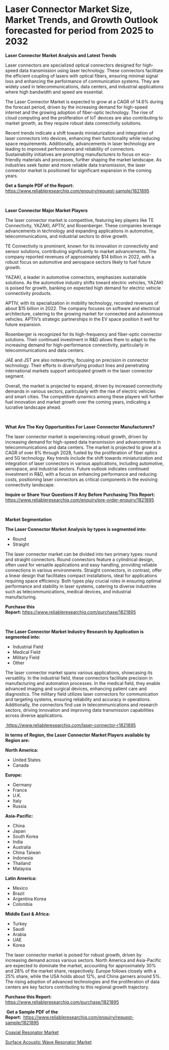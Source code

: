 <p><h1>Laser Connector Market Size, Market Trends, and Growth Outlook forecasted for period from 2025 to 2032</h1></p><p><strong>Laser Connector Market Analysis and Latest Trends</strong></p>
<p><p>Laser connectors are specialized optical connectors designed for high-speed data transmission using laser technology. These connectors facilitate the efficient coupling of lasers with optical fibers, ensuring minimal signal loss and enhancing the performance of communication systems. They are widely used in telecommunications, data centers, and industrial applications where high bandwidth and speed are essential.</p><p>The Laser Connector Market is expected to grow at a CAGR of 14.6% during the forecast period, driven by the increasing demand for high-speed internet and the growing adoption of fiber-optic technology. The rise of cloud computing and the proliferation of IoT devices are also contributing to market growth, as they require robust data connectivity solutions.</p><p>Recent trends indicate a shift towards miniaturization and integration of laser connectors into devices, enhancing their functionality while reducing space requirements. Additionally, advancements in laser technology are leading to improved performance and reliability of connectors. Sustainability initiatives are prompting manufacturers to focus on eco-friendly materials and processes, further shaping the market landscape. As industries seek faster and more reliable data transmission, the laser connector market is positioned for significant expansion in the coming years.</p></p>
<p><strong>Get a Sample PDF of the Report:&nbsp;</strong> <a href="https://www.reliableresearchiq.com/enquiry/request-sample/1821895?utm_campaign=1121&utm_medium=2&utm_source=Github&utm_content=ia&utm_term=10022025&utm_id=laser-connector">https://www.reliableresearchiq.com/enquiry/request-sample/1821895</a></p>
<p>&nbsp;</p>
<p><strong>Laser Connector Major Market Players</strong></p>
<p><p>The laser connector market is competitive, featuring key players like TE Connectivity, YAZAKI, APTIV, and Rosenberger. These companies leverage advancements in technology and expanding applications in automotive, telecommunications, and industrial sectors to drive growth.</p><p>TE Connectivity is prominent, known for its innovation in connectivity and sensor solutions, contributing significantly to market advancements. The company reported revenues of approximately $14 billion in 2022, with a robust focus on automotive and aerospace sectors likely to fuel future growth.</p><p>YAZAKI, a leader in automotive connectors, emphasizes sustainable solutions. As the automotive industry shifts toward electric vehicles, YAZAKI is poised for growth, banking on expected high demand for electric vehicle connectivity products.</p><p>APTIV, with its specialization in mobility technology, recorded revenues of about $15 billion in 2022. The company focuses on software and electrical architecture, catering to the growing market for connected and autonomous vehicles. APTIV’s strategic partnerships in the EV space position it well for future expansion.</p><p>Rosenberger is recognized for its high-frequency and fiber-optic connector solutions. Their continued investment in R&D allows them to adapt to the increasing demand for high-performance connectivity, particularly in telecommunications and data centers.</p><p>JAE and JST are also noteworthy, focusing on precision in connector technology. Their efforts in diversifying product lines and penetrating international markets support anticipated growth in the laser connector segment.</p><p>Overall, the market is projected to expand, driven by increased connectivity demands in various sectors, particularly with the rise of electric vehicles and smart cities. The competitive dynamics among these players will further fuel innovation and market growth over the coming years, indicating a lucrative landscape ahead.</p></p>
<p>&nbsp;</p>
<p><strong>What Are The Key Opportunities For Laser Connector Manufacturers?</strong></p>
<p><p>The laser connector market is experiencing robust growth, driven by increasing demand for high-speed data transmission and advancements in telecommunications and data centers. The market is projected to grow at a CAGR of over 8% through 2028, fueled by the proliferation of fiber optics and 5G technology. Key trends include the shift towards miniaturization and integration of laser connectors in various applications, including automotive, aerospace, and industrial sectors. Future outlook indicates continued investment in R&D, with a focus on enhancing performance and reducing costs, positioning laser connectors as critical components in the evolving connectivity landscape.</p></p>
<p><strong>Inquire or Share Your Questions If Any Before Purchasing This Report:</strong> <a href="https://www.reliableresearchiq.com/enquiry/pre-order-enquiry/1821895?utm_campaign=1121&utm_medium=2&utm_source=Github&utm_content=ia&utm_term=10022025&utm_id=laser-connector">https://www.reliableresearchiq.com/enquiry/pre-order-enquiry/1821895</a></p>
<p>&nbsp;</p>
<p><strong>Market Segmentation</strong></p>
<p><strong>The Laser Connector Market Analysis by types is segmented into:</strong></p>
<p><ul><li>Round</li><li>Straight</li></ul></p>
<p><p>The laser connector market can be divided into two primary types: round and straight connectors. Round connectors feature a cylindrical design, often used for versatile applications and easy handling, providing reliable connections in various environments. Straight connectors, in contrast, offer a linear design that facilitates compact installations, ideal for applications requiring space efficiency. Both types play crucial roles in ensuring optimal performance and stability in laser systems, catering to diverse industries such as telecommunications, medical devices, and industrial manufacturing.</p></p>
<p><strong>Purchase this Report:&nbsp;</strong><a href="https://www.reliableresearchiq.com/purchase/1821895?utm_campaign=1121&utm_medium=2&utm_source=Github&utm_content=ia&utm_term=10022025&utm_id=laser-connector">https://www.reliableresearchiq.com/purchase/1821895</a></p>
<p>&nbsp;</p>
<p><strong>The Laser Connector Market Industry Research by Application is segmented into:</strong></p>
<p><ul><li>Industrial Field</li><li>Medical Field</li><li>Military Field</li><li>Other</li></ul></p>
<p><p>The laser connector market spans various applications, showcasing its versatility. In the industrial field, these connectors facilitate precision in manufacturing and automation processes. In the medical field, they enable advanced imaging and surgical devices, enhancing patient care and diagnostics. The military field utilizes laser connectors for communication and targeting systems, ensuring reliability and accuracy in operations. Additionally, the connectors find use in telecommunications and research sectors, driving innovation and improving data transmission capabilities across diverse applications.</p></p>
<p><a href="https://www.reliableresearchiq.com/laser-connector-r1821895?utm_campaign=1121&utm_medium=2&utm_source=Github&utm_content=ia&utm_term=10022025&utm_id=laser-connector">&nbsp;https://www.reliableresearchiq.com/laser-connector-r1821895</a></p>
<p><strong>In terms of Region, the Laser Connector Market Players available by Region are:</strong></p>
<p>
    <p> <strong> North America: </strong>
        <ul>
            <li>United States</li>
            <li>Canada</li>
        </ul>
        </p> 
    <p> <strong> Europe: </strong>
        <ul>
            <li>Germany</li>
            <li>France</li>
            <li>U.K.</li>
            <li>Italy</li>
            <li>Russia</li>
        </ul>
        </p> 
    <p> <strong> Asia-Pacific: </strong>
        <ul>
            <li>China</li>
            <li>Japan</li>
            <li>South Korea</li>
            <li>India</li>
            <li>Australia</li>
            <li>China Taiwan</li>
            <li>Indonesia</li>
            <li>Thailand</li>
            <li>Malaysia</li>
        </ul>
        </p> 
    <p> <strong> Latin America: </strong>
        <ul>
            <li>Mexico</li>
            <li>Brazil</li>
            <li>Argentina Korea</li>
            <li>Colombia</li>
        </ul>
        </p> 
    <p> <strong> Middle East & Africa: </strong>
        <ul>
            <li>Turkey</li>
            <li>Saudi</li>
            <li>Arabia</li>
            <li>UAE</li>
            <li>Korea</li>
        </ul>
    </p>
    </p>
<p><p>The laser connector market is poised for robust growth, driven by increasing demand across various sectors. North America and Asia-Pacific are expected to dominate the market, accounting for approximately 30% and 28% of the market share, respectively. Europe follows closely with a 25% share, while the USA holds about 12%, and China garners around 5%. The rising adoption of advanced technologies and the proliferation of data centers are key factors contributing to this regional growth trajectory.</p></p>
<p><strong>Purchase this Report: </strong><a href="https://www.reliableresearchiq.com/purchase/1821895?utm_campaign=1121&utm_medium=2&utm_source=Github&utm_content=ia&utm_term=10022025&utm_id=laser-connector">https://www.reliableresearchiq.com/purchase/1821895</a></p>
<p>&nbsp;<strong>Get a Sample PDF of the Report:&nbsp;&nbsp;</strong><a href="https://www.reliableresearchiq.com/enquiry/request-sample/1821895?utm_campaign=1121&utm_medium=2&utm_source=Github&utm_content=ia&utm_term=10022025&utm_id=laser-connector">https://www.reliableresearchiq.com/enquiry/request-sample/1821895</a></p>
<p><strong></strong></p>
<p><p><a href="https://github.com/aoiniyaloz/Market-Research-Report-List-1/blob/main/coaxial-resonator-market.md?utm_campaign=1121&utm_medium=2&utm_source=Github&utm_content=ia&utm_term=10022025&utm_id=laser-connector">Coaxial Resonator Market</a></p><p><a href="https://github.com/cheremisaev/Market-Research-Report-List-1/blob/main/surface-acoustic-wave-resonator-market.md?utm_campaign=1121&utm_medium=2&utm_source=Github&utm_content=ia&utm_term=10022025&utm_id=laser-connector">Surface Acoustic Wave Resonator Market</a></p></p>